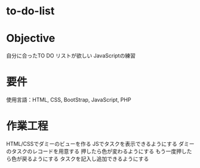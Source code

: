 # to-do-list

# Objective
自分に合ったTO DO リストが欲しい
JavaScriptの練習

# 要件
使用言語：HTML, CSS, BootStrap, JavaScript, PHP

# 作業工程
HTML/CSSでダミーのビューを作る
JSでタスクを表示できるようにする
  ダミーのタスクのレコードを用意する
押したら色が変わるようにする
もう一度押したら色が戻るようにする
タスクを記入し追加できるようにする

